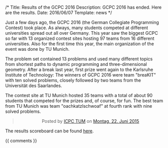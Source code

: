 /*
Title: Results of the GCPC 2016
Description: GCPC 2016 has ended. Here are the results.
Date: 2016/06/07
Template: news
*/

Just a few days ago, the GCPC 2016 (the German Collegiate Programming Contest) took place.
As always, many students competed at different universities spread out all over Germany.
This year saw the biggest GCPC so far with 13 organized contest sites hosting 97 teams from 16 different universities.
Also for the first time this year, the main organization of the event was done by TU Munich.

The problem set contained 13 problems and used many different topics from shortest paths to dynamic programming and three-dimensional geometry.
After a break last year, first prize went again to the Karlsruhe Institute of Technology:
The winners of GCPC 2016 were team "breaKIT" with ten solved problems, closely followed by two teams from the Universität des Saarlandes.

The contest site at TU Munich hosted 35 teams with a total of about 90 students that competed for the prizes and, of course, for fun. The best team from TU Munich was team "oachkatzlschwoaf" at fourth rank with nine solved problems. 

<div style="text-align: center;">
<div class="fb-post" data-href="https://www.facebook.com/media/set/?set=a.800740703394744.1073741833.138869482915206&amp;type=3" data-width="1000"><div class="fb-xfbml-parse-ignore"><blockquote cite="https://www.facebook.com/media/set/?set=a.800740703394744.1073741833.138869482915206&amp;type=3">Posted by <a href="https://www.facebook.com/IcpcTum/">ICPC TUM</a> on&nbsp;<a href="https://www.facebook.com/media/set/?set=a.800740703394744.1073741833.138869482915206&amp;type=3">Montag, 22. Juni 2015</a></blockquote></div></div>
</div>

The results scoreboard can be found [here](/history/2016/gcpc).

{{ comments }}